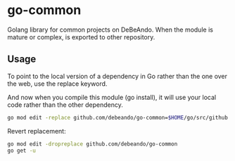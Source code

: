 # go-common

Golang library for common projects on DeBeAndo. When the module is mature or complex, is exported to other repository.

## Usage

To point to the local version of a dependency in Go rather than the one over the web, use the replace keyword.

And now when you compile this module (go install), it will use your local code rather than the other dependency.

```bash
go mod edit -replace github.com/debeando/go-common=$HOME/go/src/github.com/debeando/go-common
```

Revert replacement:

```bash
go mod edit -dropreplace github.com/debeando/go-common
go get -u
```
